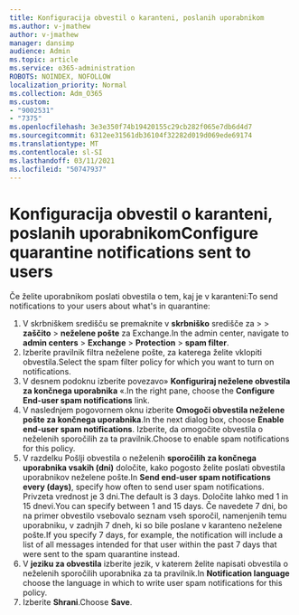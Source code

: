 ```yaml
---
title: Konfiguracija obvestil o karanteni, poslanih uporabnikom
ms.author: v-jmathew
author: v-jmathew
manager: dansimp
audience: Admin
ms.topic: article
ms.service: o365-administration
ROBOTS: NOINDEX, NOFOLLOW
localization_priority: Normal
ms.collection: Adm_O365
ms.custom:
- "9002531"
- "7375"
ms.openlocfilehash: 3e3e350f74b19420155c29cb282f065e7db6d4d7
ms.sourcegitcommit: 6312ee31561db36104f32282d019d069ede69174
ms.translationtype: MT
ms.contentlocale: sl-SI
ms.lasthandoff: 03/11/2021
ms.locfileid: "50747937"
---
```

# <a name="configure-quarantine-notifications-sent-to-users"></a><span data-ttu-id="de6f5-102">Konfiguracija obvestil o karanteni, poslanih uporabnikom</span><span class="sxs-lookup"><span data-stu-id="de6f5-102">Configure quarantine notifications sent to users</span></span>

<span data-ttu-id="de6f5-103">Če želite uporabnikom poslati obvestila o tem, kaj je v karanteni:</span><span class="sxs-lookup"><span data-stu-id="de6f5-103">To send notifications to your users about what's in quarantine:</span></span>

1. <span data-ttu-id="de6f5-104">V skrbniškem središču se premaknite v **skrbniško** središče za  >    >  **zaščito**  >  **neželene pošte** za Exchange.</span><span class="sxs-lookup"><span data-stu-id="de6f5-104">In the admin center, navigate to **admin centers** > **Exchange** > **Protection** > **spam filter**.</span></span>
2. <span data-ttu-id="de6f5-105">Izberite pravilnik filtra neželene pošte, za katerega želite vklopiti obvestila.</span><span class="sxs-lookup"><span data-stu-id="de6f5-105">Select the spam filter policy for which you want to turn on notifications.</span></span>
3. <span data-ttu-id="de6f5-106">V desnem podoknu izberite povezavo» **Konfiguriraj neželene obvestila za končnega uporabnika** «.</span><span class="sxs-lookup"><span data-stu-id="de6f5-106">In the right pane, choose the **Configure End-user spam notifications** link.</span></span>
4. <span data-ttu-id="de6f5-107">V naslednjem pogovornem oknu izberite **Omogoči obvestila neželene pošte za končnega uporabnika**.</span><span class="sxs-lookup"><span data-stu-id="de6f5-107">In the next dialog box, choose **Enable end-user spam notifications**.</span></span> <span data-ttu-id="de6f5-108">Izberite, da omogočite obvestila o neželenih sporočilih za ta pravilnik.</span><span class="sxs-lookup"><span data-stu-id="de6f5-108">Choose to enable spam notifications for this policy.</span></span>
5. <span data-ttu-id="de6f5-109">V razdelku Pošlji obvestila o neželenih **sporočilih za končnega uporabnika vsakih (dni)** določite, kako pogosto želite poslati obvestila uporabnikov neželene pošte.</span><span class="sxs-lookup"><span data-stu-id="de6f5-109">In **Send end-user spam notifications every (days)**, specify how often to send user spam notifications.</span></span> <span data-ttu-id="de6f5-110">Privzeta vrednost je 3 dni.</span><span class="sxs-lookup"><span data-stu-id="de6f5-110">The default is 3 days.</span></span> <span data-ttu-id="de6f5-111">Določite lahko med 1 in 15 dnevi.</span><span class="sxs-lookup"><span data-stu-id="de6f5-111">You can specify between 1 and 15 days.</span></span> <span data-ttu-id="de6f5-112">Če navedete 7 dni, bo na primer obvestilo vsebovalo seznam vseh sporočil, namenjenih temu uporabniku, v zadnjih 7 dneh, ki so bile poslane v karanteno neželene pošte.</span><span class="sxs-lookup"><span data-stu-id="de6f5-112">If you specify 7 days, for example, the notification will include a list of all messages intended for that user within the past 7 days that were sent to the spam quarantine instead.</span></span>
6. <span data-ttu-id="de6f5-113">V **jeziku za obvestila** izberite jezik, v katerem želite napisati obvestila o neželenih sporočilih uporabnika za ta pravilnik.</span><span class="sxs-lookup"><span data-stu-id="de6f5-113">In **Notification language** choose the language in which to write user spam notifications for this policy.</span></span>
7. <span data-ttu-id="de6f5-114">Izberite **Shrani**.</span><span class="sxs-lookup"><span data-stu-id="de6f5-114">Choose **Save**.</span></span>
